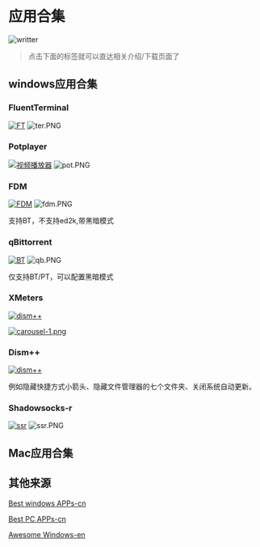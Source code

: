 # 应用合集
![writter](https://img.shields.io/badge/%E4%BD%9C%E8%80%85-zwiss%20cai-brightgreen)



> 点击下面的标签就可以直达相关介绍/下载页面了

## windows应用合集
### FluentTerminal
[![FT](https://img.shields.io/badge/APP-%E6%8E%A7%E5%88%B6%E7%BB%88%E7%AB%AF-blue)](https://github.com/felixse/FluentTerminal/releases)
![ter.PNG](https://i.loli.net/2020/04/30/cLTMBtJFHR7IGyQ.png)


### Potplayer

[![视频播放器](https://img.shields.io/badge/APP-%E5%85%A8%E8%83%BD%E8%A7%86%E9%A2%91%E6%92%AD%E6%94%BE%E5%99%A8-blue)](https://potplayer.daum.net/)
![pot.PNG](https://i.loli.net/2020/04/30/XELtrzYDgFpMVwU.png)

### FDM

[![FDM](https://img.shields.io/badge/APP-%E9%80%9A%E7%94%A8%E4%B8%8B%E8%BD%BD%E5%99%A8-blue)](https://www.freedownloadmanager.org/)
![fdm.PNG](https://i.loli.net/2020/04/30/YGlEIZjON7WTUX8.png)

支持BT，不支持ed2k,带黑暗模式

### qBittorrent

[![BT](https://img.shields.io/badge/APP-BT%E4%B8%8B%E8%BD%BD%E5%99%A8-blue)](https://www.qbittorrent.org/)
![qb.PNG](https://i.loli.net/2020/04/30/5ejoZfkJi1RFPqN.png)

仅支持BT/PT，可以配置黑暗模式



### XMeters

[![dism++](https://img.shields.io/badge/APP-任务栏系统监控-blue)](https://entropy6.com/xmeters/)

[![carousel-1.png](https://i.loli.net/2020/04/30/fNYsZH6IU8GCEvK.png)](https://entropy6.com/xmeters/)

### Dism++ 
[![dism++](https://img.shields.io/badge/APP-系统高级工具-blue)](https://www.chuyu.me/zh-Hans/)

例如隐藏快捷方式小箭头、隐藏文件管理器的七个文件夹、关闭系统自动更新。

### Shadowsocks-r
[![ssr](https://img.shields.io/badge/APP-网络工具-ff69b4)](https://github.com/shadowsocksrr/shadowsocksr-csharp/releases)
![ssr.PNG](https://i.loli.net/2020/04/30/frFnPWMVYgQIkLG.png)


## Mac应用合集

## 其他来源

[Best windows APPs-cn](https://github.com/stackia/best-windows-apps)

[Best PC APPs-cn](https://github.com/GcarpediemEB/BestPCApp)

[Awesome Windows-en](https://github.com/Awesome-Windows/Awesome)


